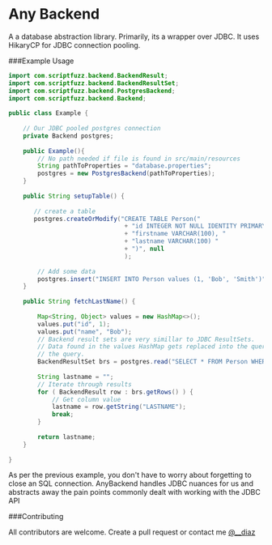 Any Backend
============

A a database abstraction library. Primarily, its a wrapper over JDBC. It uses HikaryCP for JDBC connection pooling.

###Example Usage

```java
import com.scriptfuzz.backend.BackendResult;
import com.scriptfuzz.backend.BackendResultSet;
import com.scriptfuzz.backend.PostgresBackend;
import com.scriptfuzz.backend.Backend;
 
public class Example {    
    
    // Our JDBC pooled postgres connection
    private Backend postgres;
    
    public Example(){        
        // No path needed if file is found in src/main/resources
        String pathToProperties = "database.properties"; 
        postgres = new PostgresBackend(pathToProperties);
    }
    
    public String setupTable() {
       
       // create a table
       postgres.createOrModify("CREATE TABLE Person("
                                + "id INTEGER NOT NULL IDENTITY PRIMARY KEY, "
                                + "firstname VARCHAR(100), "
                                + "lastname VARCHAR(100) "
                                + ")", null
                                );
                                
        // Add some data
        postgres.insert("INSERT INTO Person values (1, 'Bob', 'Smith')");                        
    }
    
    public String fetchLastName() {
        
        Map<String, Object> values = new HashMap<>();
        values.put("id", 1);        
        values.put("name", "Bob");
        // Backend result sets are very simillar to JDBC ResultSets.
        // Data found in the values HashMap gets replaced into the query before executing 
        // the query.
        BackendResultSet brs = postgres.read("SELECT * FROM Person WHERE id = [id] and firstname = '[name]'", values);
        
        String lastname = "";
        // Iterate through results
        for ( BackendResult row : brs.getRows() ) {
            // Get column value
            lastname = row.getString("LASTNAME");
            break;
        }
        
        return lastname;
    }
   
}

```


As per the previous example, you don't have to worry about forgetting to close an SQL connection. AnyBackend handles JDBC nuances for us and abstracts away the pain 
points commonly dealt with working with the JDBC API

###Contributing

All contributors are welcome. Create a pull request or contact me [@__diaz](https://www.twitter.com/__diaz)